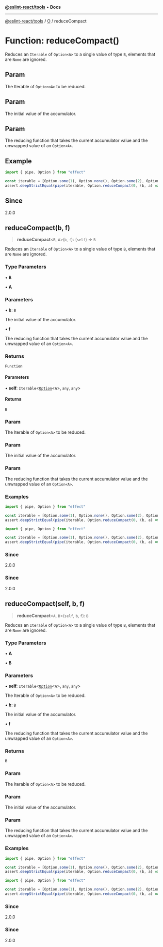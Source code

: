 [**@eslint-react/tools**](../../../README.md) • **Docs**

***

[@eslint-react/tools](../../../README.md) / [O](../README.md) / reduceCompact

# Function: reduceCompact()

Reduces an `Iterable` of `Option<A>` to a single value of type `B`, elements that are `None` are ignored.

## Param

The Iterable of `Option<A>` to be reduced.

## Param

The initial value of the accumulator.

## Param

The reducing function that takes the current accumulator value and the unwrapped value of an `Option<A>`.

## Example

```ts
import { pipe, Option } from "effect"

const iterable = [Option.some(1), Option.none(), Option.some(2), Option.none()]
assert.deepStrictEqual(pipe(iterable, Option.reduceCompact(0, (b, a) => b + a)), 3)
```

## Since

2.0.0

## reduceCompact(b, f)

> **reduceCompact**\<`B`, `A`\>(`b`, `f`): (`self`) => `B`

Reduces an `Iterable` of `Option<A>` to a single value of type `B`, elements that are `None` are ignored.

### Type Parameters

• **B**

• **A**

### Parameters

• **b**: `B`

The initial value of the accumulator.

• **f**

The reducing function that takes the current accumulator value and the unwrapped value of an `Option<A>`.

### Returns

`Function`

#### Parameters

• **self**: `Iterable`\<[`Option`](../type-aliases/Option.md)\<`A`\>, `any`, `any`\>

#### Returns

`B`

### Param

The Iterable of `Option<A>` to be reduced.

### Param

The initial value of the accumulator.

### Param

The reducing function that takes the current accumulator value and the unwrapped value of an `Option<A>`.

### Examples

```ts
import { pipe, Option } from "effect"

const iterable = [Option.some(1), Option.none(), Option.some(2), Option.none()]
assert.deepStrictEqual(pipe(iterable, Option.reduceCompact(0, (b, a) => b + a)), 3)
```

```ts
import { pipe, Option } from "effect"

const iterable = [Option.some(1), Option.none(), Option.some(2), Option.none()]
assert.deepStrictEqual(pipe(iterable, Option.reduceCompact(0, (b, a) => b + a)), 3)
```

### Since

2.0.0

### Since

2.0.0

## reduceCompact(self, b, f)

> **reduceCompact**\<`A`, `B`\>(`self`, `b`, `f`): `B`

Reduces an `Iterable` of `Option<A>` to a single value of type `B`, elements that are `None` are ignored.

### Type Parameters

• **A**

• **B**

### Parameters

• **self**: `Iterable`\<[`Option`](../type-aliases/Option.md)\<`A`\>, `any`, `any`\>

The Iterable of `Option<A>` to be reduced.

• **b**: `B`

The initial value of the accumulator.

• **f**

The reducing function that takes the current accumulator value and the unwrapped value of an `Option<A>`.

### Returns

`B`

### Param

The Iterable of `Option<A>` to be reduced.

### Param

The initial value of the accumulator.

### Param

The reducing function that takes the current accumulator value and the unwrapped value of an `Option<A>`.

### Examples

```ts
import { pipe, Option } from "effect"

const iterable = [Option.some(1), Option.none(), Option.some(2), Option.none()]
assert.deepStrictEqual(pipe(iterable, Option.reduceCompact(0, (b, a) => b + a)), 3)
```

```ts
import { pipe, Option } from "effect"

const iterable = [Option.some(1), Option.none(), Option.some(2), Option.none()]
assert.deepStrictEqual(pipe(iterable, Option.reduceCompact(0, (b, a) => b + a)), 3)
```

### Since

2.0.0

### Since

2.0.0

